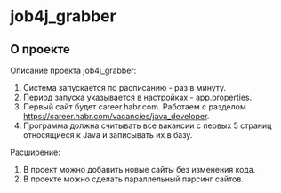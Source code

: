 # job4j_grabber

## О проекте

Описание проекта job4j_grabber:

1. Система запускается по расписанию - раз в минуту.
2. Период запуска указывается в настройках - app.properties.
3. Первый сайт будет career.habr.com. Работаем с разделом https://career.habr.com/vacancies/java_developer. 
4. Программа должна считывать все вакансии c первых 5 страниц относящиеся к Java и записывать их в базу.

Расширение:

1. В проект можно добавить новые сайты без изменения кода.
2. В проекте можно сделать параллельный парсинг сайтов.